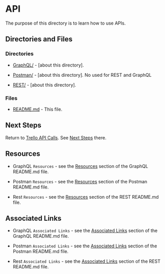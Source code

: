 # API

The purpose of this directory is to learn how to use APIs.

## Directories and Files

### Directories

* [GraphQL/](https://github.com/JamieBort/LearningDirectory/tree/master/API/GraphQL) - [about this directory].

* [Postman/](https://github.com/JamieBort/LearningDirectory/tree/master/API/Postman) - [about this directory]. No used for REST and GraphQL

* [REST/](https://github.com/JamieBort/LearningDirectory/tree/master/API/REST) - [about this directory].

### Files
* [README.md](https://github.com/JamieBort/LearningDirectory/tree/master/API) - This file.

## Next Steps
Return to [Trello API Calls](https://github.com/JamieBort/LearningDirectory/tree/master/API/TrelloAPICalls). See [Next Steps](https://github.com/JamieBort/LearningDirectory/tree/master/API/TrelloAPICalls#next-steps) there. 

## Resources

* GraphQL `Resources` - see the [Resources](https://github.com/JamieBort/LearningDirectory/tree/master/API/GraphQL#resources) section of the GraphQL README\.md file.

* Postman `Resources` - see the [Resources](https://github.com/JamieBort/LearningDirectory/tree/master/API/Postman#resource) section of the Postman README\.md file.

* Rest `Resources` - see the [Resources](https://github.com/JamieBort/LearningDirectory/tree/master/API/REST#resources) section of the REST README\.md file.

## Associated Links

* GraphQL `Associated Links` - see the [Associated Links](https://github.com/JamieBort/LearningDirectory/tree/master/API/GraphQL#associated-links) section of the GraphQL README\.md file.

* Postman `Associated Links` - see the [Associated Links](https://github.com/JamieBort/LearningDirectory/tree/master/API/Postman#associated-links) section of the Postman README\.md file.

* Rest `Associated Links` - see the [Associated Links](https://github.com/JamieBort/LearningDirectory/tree/master/API/REST#associated-links) section of the REST README\.md file.